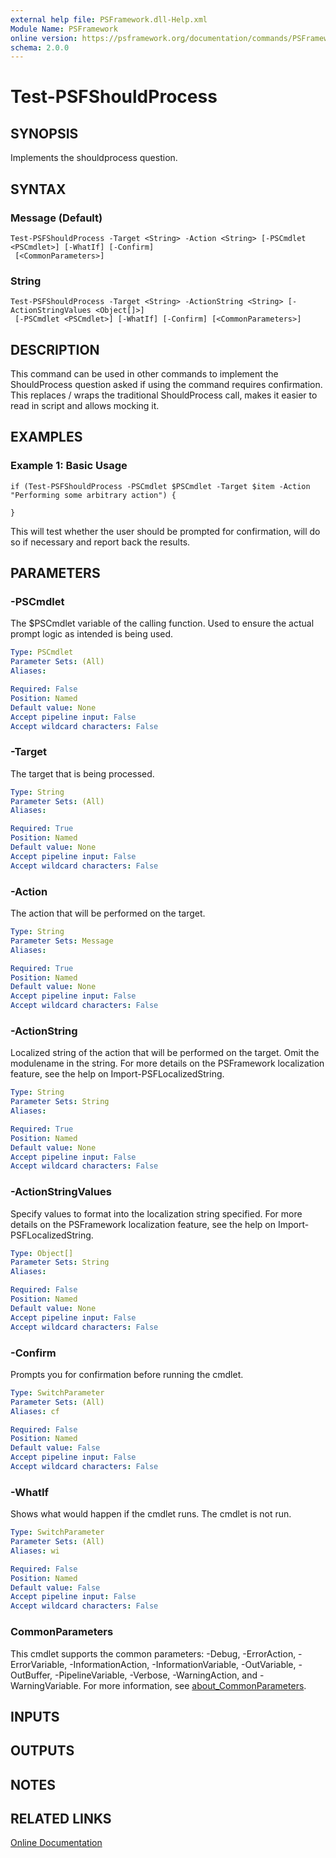 ```yaml
---
external help file: PSFramework.dll-Help.xml
Module Name: PSFramework
online version: https://psframework.org/documentation/commands/PSFramework/Test-PSFShouldProcess.html
schema: 2.0.0
---
```


# Test-PSFShouldProcess

## SYNOPSIS
Implements the shouldprocess question.

## SYNTAX

### Message (Default)
```
Test-PSFShouldProcess -Target <String> -Action <String> [-PSCmdlet <PSCmdlet>] [-WhatIf] [-Confirm]
 [<CommonParameters>]
```

### String
```
Test-PSFShouldProcess -Target <String> -ActionString <String> [-ActionStringValues <Object[]>]
 [-PSCmdlet <PSCmdlet>] [-WhatIf] [-Confirm] [<CommonParameters>]
```

## DESCRIPTION
This command can be used in other commands to implement the ShouldProcess question asked if using the command requires confirmation.
This replaces / wraps the traditional ShouldProcess call, makes it easier to read in script and allows mocking it.

## EXAMPLES

### Example 1: Basic Usage
```
if (Test-PSFShouldProcess -PSCmdlet $PSCmdlet -Target $item -Action "Performing some arbitrary action") {

}
```

This will test whether the user should be prompted for confirmation, will do so if necessary and report back the results.

## PARAMETERS

### -PSCmdlet
The $PSCmdlet variable of the calling function.
Used to ensure the actual prompt logic as intended is being used.

```yaml
Type: PSCmdlet
Parameter Sets: (All)
Aliases:

Required: False
Position: Named
Default value: None
Accept pipeline input: False
Accept wildcard characters: False
```

### -Target
The target that is being processed.

```yaml
Type: String
Parameter Sets: (All)
Aliases:

Required: True
Position: Named
Default value: None
Accept pipeline input: False
Accept wildcard characters: False
```

### -Action
The action that will be performed on the target.

```yaml
Type: String
Parameter Sets: Message
Aliases:

Required: True
Position: Named
Default value: None
Accept pipeline input: False
Accept wildcard characters: False
```

### -ActionString
Localized string of the action that will be performed on the target.
Omit the modulename in the string.
For more details on the PSFramework localization feature, see the help on Import-PSFLocalizedString.

```yaml
Type: String
Parameter Sets: String
Aliases:

Required: True
Position: Named
Default value: None
Accept pipeline input: False
Accept wildcard characters: False
```

### -ActionStringValues
Specify values to format into the localization string specified.
For more details on the PSFramework localization feature, see the help on Import-PSFLocalizedString.

```yaml
Type: Object[]
Parameter Sets: String
Aliases:

Required: False
Position: Named
Default value: None
Accept pipeline input: False
Accept wildcard characters: False
```

### -Confirm
Prompts you for confirmation before running the cmdlet.

```yaml
Type: SwitchParameter
Parameter Sets: (All)
Aliases: cf

Required: False
Position: Named
Default value: False
Accept pipeline input: False
Accept wildcard characters: False
```

### -WhatIf
Shows what would happen if the cmdlet runs.
The cmdlet is not run.

```yaml
Type: SwitchParameter
Parameter Sets: (All)
Aliases: wi

Required: False
Position: Named
Default value: False
Accept pipeline input: False
Accept wildcard characters: False
```

### CommonParameters
This cmdlet supports the common parameters: -Debug, -ErrorAction, -ErrorVariable, -InformationAction, -InformationVariable, -OutVariable, -OutBuffer, -PipelineVariable, -Verbose, -WarningAction, and -WarningVariable. For more information, see [about_CommonParameters](http://go.microsoft.com/fwlink/?LinkID=113216).

## INPUTS

## OUTPUTS

## NOTES

## RELATED LINKS

[Online Documentation](https://psframework.org/documentation/commands/PSFramework/Test-PSFShouldProcess.html)

